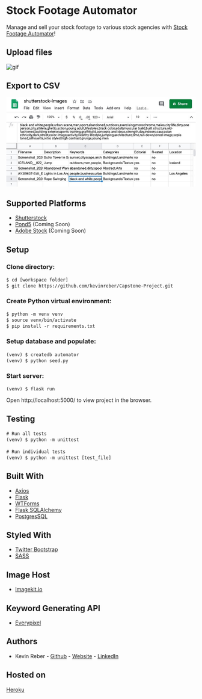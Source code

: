 # Stock Footage Automator
Manage and sell your stock footage to various stock agencies with [Stock Footage Automator]("https://stock-footage-automator.herokuapp.com/")!

## Upload files
![gif](screenshots/demo.gif)

## Export to CSV
![csv-demo](screenshots/demo-csv.JPG)

## Supported Platforms
* [Shutterstock](https://submit.shutterstock.com/)
* [Pond5](https://contributor.pond5.com/) (Coming Soon)
* [Adobe Stock](https://contributor.stock.adobe.com/) (Coming Soon)

## Setup
### Clone directory:
```
$ cd [workspace folder]
$ git clone https://github.com/kevinreber/Capstone-Project.git
```

### Create Python virtual environment:
```
$ python -m venv venv
$ source venv/bin/activate
$ pip install -r requirements.txt
```

### Setup database and populate:
```
(venv) $ createdb automator
(venv) $ python seed.py
```

### Start server:
```
(venv) $ flask run
```
Open http://localhost:5000/ to view project in the browser.


## Testing
```
# Run all tests
(venv) $ python -m unittest

# Run individual tests
(venv) $ python -m unittest [test_file] 
```

## Built With
* [Axios](https://github.com/axios/axios)
* [Flask](https://flask.palletsprojects.com/en/1.1.x/)
* [WTForms](https://wtforms.readthedocs.io/en/2.3.x/)
* [Flask SQLAlchemy](https://flask-sqlalchemy.palletsprojects.com/en/2.x/)
* [PostgresSQL](https://www.postgresql.org/)

## Styled With
* [Twitter Bootstrap](https://getbootstrap.com/)
* [SASS](https://sass-lang.com/install)

## Image Host
* [Imagekit.io](https://imagekit.io/)

## Keyword Generating API
* [Everypixel](https://labs.everypixel.com/api)

## Authors
* Kevin Reber - [Github](https://github.com/kevinreber) - [Website](https://www.kevinreber.dev/) - [LinkedIn](https://www.linkedin.com/in/kevin-reber-6a663860/)

## Hosted on 
[Heroku](https://www.heroku.com/)

